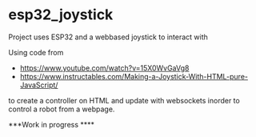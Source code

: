 # esp32_joystick
Project uses ESP32 and a webbased joystick to interact with

Using code from 
- https://www.youtube.com/watch?v=15X0WvGaVg8
- https://www.instructables.com/Making-a-Joystick-With-HTML-pure-JavaScript/

to create a controller on HTML and update with websockets inorder to control a robot from a webpage.


***Work in progress ****